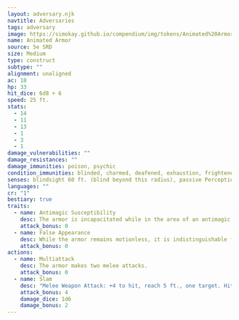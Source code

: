 ```yaml
---
layout: adversary.njk
navtitle: Adversaries
tags: adversary
image: https://simokay.github.io/compendium/img/tokens/Animated%20Armor.webp
name: Animated Armor
source: 5e SRD
size: Medium
type: construct
subtype: ""
alignment: unaligned
ac: 18
hp: 33
hit_dice: 6d8 + 6
speed: 25 ft.
stats:
  - 14
  - 11
  - 13
  - 1
  - 3
  - 1
damage_vulnerabilities: ""
damage_resistances: ""
damage_immunities: poison, psychic
condition_immunities: blinded, charmed, deafened, exhaustion, frightened, paralyzed, petrified, poisoned
senses: blindsight 60 ft. (blind beyond this radius), passive Perception 6
languages: ""
cr: "1"
bestiary: true
traits:
  - name: Antimagic Susceptibility
    desc: The armor is incapacitated while in the area of an antimagic field. If targeted by dispel magic, the armor must succeed on a Constitution saving throw against the caster's spell save DC or fall unconscious for 1 minute.
    attack_bonus: 0
  - name: False Appearance
    desc: While the armor remains motionless, it is indistinguishable from a normal suit of armor.
    attack_bonus: 0
actions:
  - name: Multiattack
    desc: The armor makes two melee attacks.
    attack_bonus: 0
  - name: Slam
    desc: "Melee Weapon Attack: +4 to hit, reach 5 ft., one target. Hit: 5 (1d6 + 2) bludgeoning damage."
    attack_bonus: 4
    damage_dice: 1d6
    damage_bonus: 2
---
```



